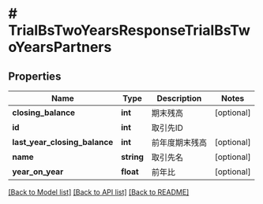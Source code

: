 # # TrialBsTwoYearsResponseTrialBsTwoYearsPartners

## Properties

Name | Type | Description | Notes
------------ | ------------- | ------------- | -------------
**closing_balance** | **int** | 期末残高 | [optional]
**id** | **int** | 取引先ID |
**last_year_closing_balance** | **int** | 前年度期末残高 | [optional]
**name** | **string** | 取引先名 | [optional]
**year_on_year** | **float** | 前年比 | [optional]

[[Back to Model list]](../../README.md#models) [[Back to API list]](../../README.md#endpoints) [[Back to README]](../../README.md)
